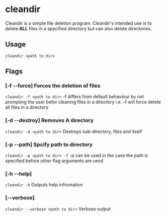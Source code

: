 # cleandir

Cleandir is a simple file deletion program. Cleandir's intended use is to delete **ALL** files in a specified directory but can also delete directories.  

## Usage
`cleandir <path to dir>`
## Flags

### [-f --force] Forces the deletion of files 
`cleandir -f <path to dir>`
-f differs from default behaviour by not prompting the user befor cleaning files in a directory i.e. -f will force delete all files in a directory

### [-d --destroy] Removes A directory
`cleandir -d <path to dir>`
Destroys sub-directory, files and itself 

### [-p --path] Spcify path to directory
`cleandir -p <path to dir> -f`
-p can be used in the case the path is specified before other flag arguments are uesd 

### [-h --help]
`cleandir -h`
Outputs help infromation

### [--verbose]
`cleandir --verbose <path to dir>`
Verbose output
